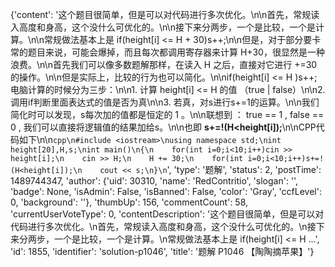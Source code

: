 {'content': '这个题目很简单，但是可以对代码进行多次优化。\n\n首先，常规读入高度和身高，这个没什么可优化的。\n\n接下来分两步，一个是比较，一个是计算。\n\n常规做法基本上是 if(height[i] <= H + 30)s++;\n\n但是，对于部分要卡常的题目来说，可能会爆掉，而且每次都调用寄存器来计算 H+30，很显然是一种浪费。\n\n首先我们可以像多数题解那样，在读入 H 之后，直接对它进行 +=30的操作。\n\n但是实际上，比较的行为也可以简化。\n\nif(height[i] <= H )s++; 电脑计算的时候分为三步：\n\n1. 计算 height[i] <= H 的值 （true | false）\n\n2. 调用if判断里面表达式的值是否为真\n\n3. 若真，对s进行s+=1的运算。\n\n我们简化时可以发现，s每次加的值都是恒定的 1 。\n\n联想到 ： true == 1 , false == 0 , 我们可以直接将逻辑值的结果加给s。\n\n也即 **s+=!(H<height[i]);**\n\nCPP代码如下\n\n```cpp\n#include <iostream>\nusing namespace std;\nint height[20],H,s;\nint main()\n{\n    for(int i=0;i<10;i++)cin >> height[i];\n    cin >> H;\n    H += 30;\n    for(int i=0;i<10;i++)s+=!(H<height[i]);\n    cout << s;\n}\n```', 'type': '题解', 'status': 2, 'postTime': 1489744347, 'author': {'uid': 30310, 'name': 'RedContritio', 'slogan': '', 'badge': None, 'isAdmin': False, 'isBanned': False, 'color': 'Gray', 'ccfLevel': 0, 'background': ''}, 'thumbUp': 156, 'commentCount': 58, 'currentUserVoteType': 0, 'contentDescription': '这个题目很简单，但是可以对代码进行多次优化。\n首先，常规读入高度和身高，这个没什么可优化的。\n接下来分两步，一个是比较，一个是计算。\n常规做法基本上是 if(height[i] &lt;= H ...', 'id': 1855, 'identifier': 'solution-p1046', 'title': '题解 P1046 【陶陶摘苹果】'}